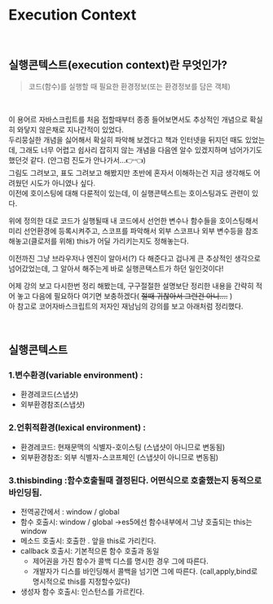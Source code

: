 # Execution Context

<br>

## 실행콘텍스트(execution context)란 무엇인가?

> 코드(함수)를 실행할 때 필요한 환경정보(또는 환경정보를 담은 객체)

<br>

이 용어르 자바스크립트를 처음 접할때부터 종종 들어보면서도 추상적인 개념으로 확실히 와닿지 않은채로 지나간적이 있었다.  
두리뭉실한 개념을 싫어해서 확실히 파악해 보겠다고 책과 인터넷을 뒤지던 때도 있었는데, 그래도 너무 어렵고 쉽사리 잡히지 않는 개념을 다음엔 알수 있겠지하며 넘어가기도 했던것 같다. (안그럼 진도가 안나가서...👉👈)  
그림도 그려보고, 표도 그려보고 해봤지만 초반에 혼자서 이해하는건 지금 생각해도 어려웠던 시도가 아니였나 싶다.  
이전에 호이스팅에 대해 다룬적이 있는데, 이 실행콘텍스트는 호이스팅과도 관련이 있다.

위에 정의한 대로 코드가 실행될때 내 코드에서 선언한 변수나 함수들을 호이스팅해서 미리 선언환경에 등록시켜주고, 스코프를 파악해서 외부 스코프나 외부 변수등을 참조 해놓고(클로저를 위해) this가 어딜 가리키는지도 정해놓는다.

이전까진 그냥 브라우저나 엔진이 알아서(?) 다 해준다고 겁나게 큰 추상적인 생각으로 넘어갔었는데, 그 알아서 해주는게 바로 실행콘택스트가 하던 일인것이다!

어제 강의 보고 다시한번 정리 해봤는데, 구구절절한 설명보단 정리한 내용을 간략히 적어 놓고 다음에 필요하다 여기면 보충하겠다( ~~절때 귀찮아서 그런건 아니....~~ )  
아 참고로 코어자바스크립트의 저자인 재남님의 강의를 보고 아래처럼 정리했다.

<br>

## 실행콘텍스트

### 1.변수환경(variable environment) :

- 환경레코드(스냅샷)
- 외부환경참조(스냅샷)

### 2.언휘적환경(lexical environment) :

- 환경레코드: 현재문맥의 식별자-호이스팅 (스냅샷이 아니므로 변동됨)
- 외부환경참조: 외부 식별자-스코프체인 (스냅샷이 아니므로 변동됨)

### 3.thisbinding :함수호출될때 결정된다. 어떤식으로 호출했는지 동적으로 바인딩됨.

- 전역공간에서 : window / global
- 함수 호출시: window / global ->es5에선 함수내부에서 그냥 호출되는 this는 window
- 메소드 호출시: 호출한 . 앞을 this로 가리킨다.
- callback 호출시: 기본적으론 함수 호출과 동일
  - 제어권을 가진 함수가 콜백 디스를 명시한 경우 그에 따른다.
  - 개발자가 디스를 바인딩해서 콜백을 넘기면 그에 따른다. (call,apply,bind로 명시적으로 this를 지정할수있다)
- 생성자 함수 호출시: 인스턴스를 가르킨다.
